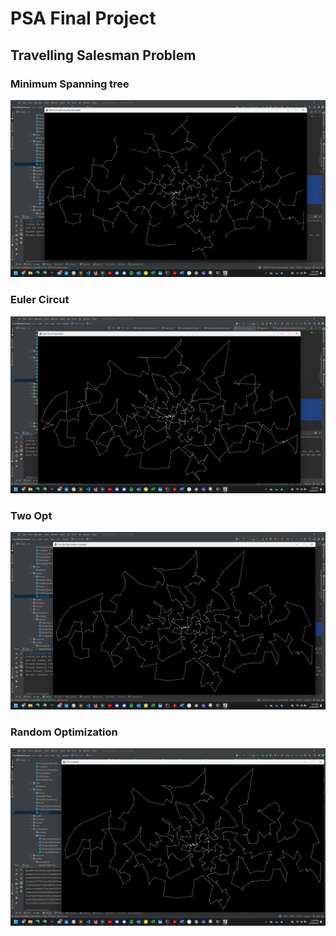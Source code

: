 # PSA Final Project

## Travelling Salesman Problem

### Minimum Spanning tree
![MST](./Observations/Screenshots/1.%20MST.png)

### Euler Circut
![Euler Circut](./Observations/Screenshots/2.%20Euler%20Circuit.png)

### Two Opt
![Two Opt](./Observations/Screenshots/3.%20Two%20Opt.png)

### Random Optimization
![Random Optimization](./Observations/Screenshots/4.%20Random%20Optimization.png)

